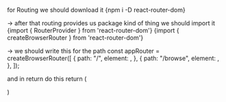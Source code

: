 for Routing we should download it {npm i -D react-router-dom}

-> after that routing provides us package kind of thing we should import it {import { RouterProvider } from 'react-router-dom'}
                                                                        {import { createBrowserRouter } from 'react-router-dom'}

-> we should write this for the path
const appRouter = createBrowserRouter([
        {
            path: "/",
            element: <Login />,
        },
        {
            path: "/browse",
            element: <Browse />,
        },
    ]);

and in return do this
return (
    <div>
        <RouterProvider router={appRouter} />
    </div>
  )


